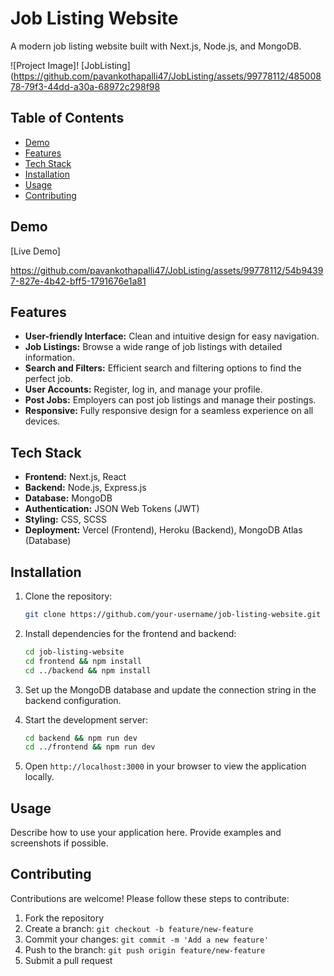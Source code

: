 
# Job Listing Website

A modern job listing website built with Next.js, Node.js, and MongoDB.

![Project Image]! [JobListing](https://github.com/pavankothapalli47/JobListing/assets/99778112/48500878-79f3-44dd-a30a-68972c298f98

## Table of Contents

- [Demo](#demo)
- [Features](#features)
- [Tech Stack](#tech-stack)
- [Installation](#installation)
- [Usage](#usage)
- [Contributing](#contributing)


## Demo

[Live Demo]

https://github.com/pavankothapalli47/JobListing/assets/99778112/54b94397-827e-4b42-bff5-1791676e1a81



## Features

- **User-friendly Interface:** Clean and intuitive design for easy navigation.
- **Job Listings:** Browse a wide range of job listings with detailed information.
- **Search and Filters:** Efficient search and filtering options to find the perfect job.
- **User Accounts:** Register, log in, and manage your profile.
- **Post Jobs:** Employers can post job listings and manage their postings.
- **Responsive:** Fully responsive design for a seamless experience on all devices.

## Tech Stack

- **Frontend:** Next.js, React
- **Backend:** Node.js, Express.js
- **Database:** MongoDB
- **Authentication:** JSON Web Tokens (JWT)
- **Styling:** CSS, SCSS
- **Deployment:** Vercel (Frontend), Heroku (Backend), MongoDB Atlas (Database)

## Installation

1. Clone the repository:

   ```bash
   git clone https://github.com/your-username/job-listing-website.git
   ```

2. Install dependencies for the frontend and backend:

   ```bash
   cd job-listing-website
   cd frontend && npm install
   cd ../backend && npm install
   ```

3. Set up the MongoDB database and update the connection string in the backend configuration.

4. Start the development server:

   ```bash
   cd backend && npm run dev
   cd ../frontend && npm run dev
   ```

5. Open `http://localhost:3000` in your browser to view the application locally.

## Usage

Describe how to use your application here. Provide examples and screenshots if possible.

## Contributing

Contributions are welcome! Please follow these steps to contribute:

1. Fork the repository
2. Create a branch: `git checkout -b feature/new-feature`
3. Commit your changes: `git commit -m 'Add a new feature'`
4. Push to the branch: `git push origin feature/new-feature`
5. Submit a pull request


